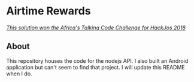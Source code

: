 # Airtime Rewards
*[This solution won the Africa's Talking Code Challenge for HackJos 2018](https://github.com/okibeogezi/nHubCodeChallenge)*

## About
This repository houses the code for the nodejs API. I also built an Android application but can't seem to find that project. I will update this README when I do.

